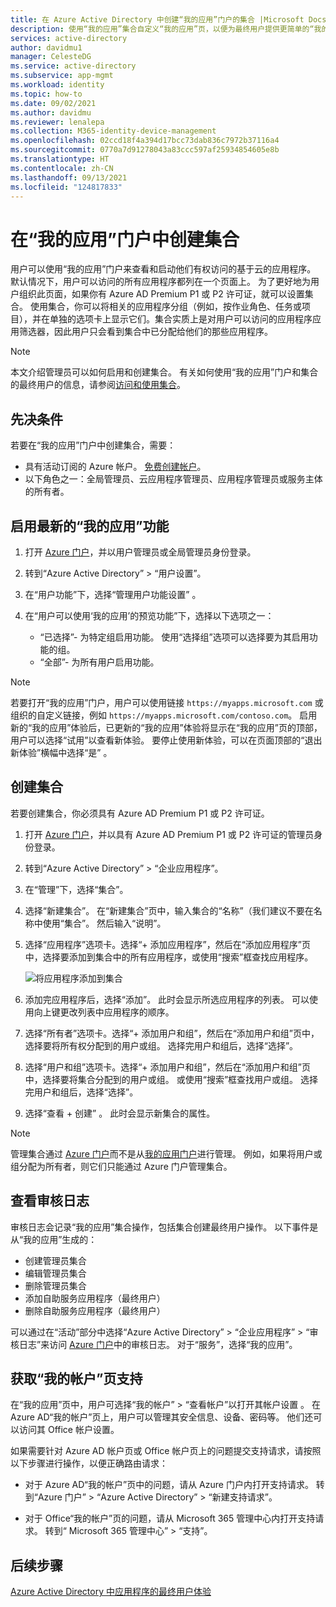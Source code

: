 ```yaml
---
title: 在 Azure Active Directory 中创建“我的应用”门户的集合 |Microsoft Docs
description: 使用“我的应用”集合自定义“我的应用”页，以便为最终用户提供更简单的“我的应用”体验。 以单独的选项卡的方式将应用程序组织到组中。
services: active-directory
author: davidmu1
manager: CelesteDG
ms.service: active-directory
ms.subservice: app-mgmt
ms.workload: identity
ms.topic: how-to
ms.date: 09/02/2021
ms.author: davidmu
ms.reviewer: lenalepa
ms.collection: M365-identity-device-management
ms.openlocfilehash: 02ccd18f4a394d17bcc73dab836c7972b37116a4
ms.sourcegitcommit: 0770a7d91278043a83ccc597af25934854605e8b
ms.translationtype: HT
ms.contentlocale: zh-CN
ms.lasthandoff: 09/13/2021
ms.locfileid: "124817833"
---
```

# <a name="create-collections-on-the-my-apps-portal"></a>在“我的应用”门户中创建集合

用户可以使用“我的应用”门户来查看和启动他们有权访问的基于云的应用程序。 默认情况下，用户可以访问的所有应用程序都列在一个页面上。 为了更好地为用户组织此页面，如果你有 Azure AD Premium P1 或 P2 许可证，就可以设置集合。 使用集合，你可以将相关的应用程序分组（例如，按作业角色、任务或项目），并在单独的选项卡上显示它们。集合实质上是对用户可以访问的应用程序应用筛选器，因此用户只会看到集合中已分配给他们的那些应用程序。

> [!NOTE]
> 本文介绍管理员可以如何启用和创建集合。 有关如何使用“我的应用”门户和集合的最终用户的信息，请参阅[访问和使用集合](https://support.microsoft.com/account-billing/organize-apps-using-collections-in-the-my-apps-portal-2dae6b8a-d8b0-4a16-9a5d-71ed4d6a6c1d)。

## <a name="prerequisites"></a>先决条件

若要在“我的应用”门户中创建集合，需要：

- 具有活动订阅的 Azure 帐户。 [免费创建帐户](https://azure.microsoft.com/free/?WT.mc_id=A261C142F)。
- 以下角色之一：全局管理员、云应用程序管理员、应用程序管理员或服务主体的所有者。

## <a name="enable-the-latest-my-apps-features"></a>启用最新的“我的应用”功能

1. 打开 [Azure 门户](https://portal.azure.com/)，并以用户管理员或全局管理员身份登录。

2. 转到“Azure Active Directory” > “用户设置”。

3. 在“用户功能”下，选择“管理用户功能设置” 。

4. 在“用户可以使用‘我的应用’的预览功能”下，选择以下选项之一：
   * “已选择”- 为特定组启用功能。 使用“选择组”选项可以选择要为其启用功能的组。  
   * “全部”- 为所有用户启用功能。

> [!NOTE]
> 若要打开“我的应用”门户，用户可以使用链接 `https://myapps.microsoft.com` 或组织的自定义链接，例如 `https://myapps.microsoft.com/contoso.com`。 启用新的“我的应用”体验后，已更新的“我的应用”体验将显示在“我的应用”页的顶部，用户可以选择“试用”以查看新体验。 要停止使用新体验，可以在页面顶部的“退出新体验”横幅中选择“是” 。

## <a name="create-a-collection"></a>创建集合

若要创建集合，你必须具有 Azure AD Premium P1 或 P2 许可证。

1. 打开 [Azure 门户](https://portal.azure.com/)，并以具有 Azure AD Premium P1 或 P2 许可证的管理员身份登录。

2. 转到“Azure Active Directory” > “企业应用程序”。

3. 在“管理”下，选择“集合”。

4. 选择“新建集合”。 在“新建集合”页中，输入集合的“名称”（我们建议不要在名称中使用“集合”。 然后输入“说明”。

5. 选择“应用程序”选项卡。选择“+ 添加应用程序”，然后在“添加应用程序”页中，选择要添加到集合中的所有应用程序，或使用“搜索”框查找应用程序。

   ![将应用程序添加到集合](media/acces-panel-collections/add-applications.png)

6. 添加完应用程序后，选择“添加”。 此时会显示所选应用程序的列表。 可以使用向上键更改列表中应用程序的顺序。

7. 选择“所有者”选项卡。选择“+ 添加用户和组”，然后在“添加用户和组”页中，选择要将所有权分配到的用户或组。 选择完用户和组后，选择“选择”。

8. 选择“用户和组”选项卡。选择“+ 添加用户和组”，然后在“添加用户和组”页中，选择要将集合分配到的用户或组。 或使用“搜索”框查找用户或组。 选择完用户和组后，选择“选择”。

9. 选择“查看 + 创建”  。 此时会显示新集合的属性。

> [!NOTE]
> 管理集合通过 [Azure 门户](https://portal.azure.com)而不是从[我的应用门户](https://myapps.microsoft.com)进行管理。 例如，如果将用户或组分配为所有者，则它们只能通过 Azure 门户管理集合。

## <a name="view-audit-logs"></a>查看审核日志

审核日志会记录“我的应用”集合操作，包括集合创建最终用户操作。 以下事件是从“我的应用”生成的：

* 创建管理员集合
* 编辑管理员集合
* 删除管理员集合
* 添加自助服务应用程序（最终用户）
* 删除自助服务应用程序（最终用户）

可以通过在“活动”部分中选择“Azure Active Directory” > “企业应用程序” > “审核日志”来访问 [Azure 门户](https://portal.azure.com)中的审核日志。 对于“服务”，选择“我的应用”。

## <a name="get-support-for-my-account-pages"></a>获取“我的帐户”页支持

在“我的应用”页中，用户可选择“我的帐户” > “查看帐户”以打开其帐户设置 。 在 Azure AD“我的帐户”页上，用户可以管理其安全信息、设备、密码等。 他们还可以访问其 Office 帐户设置。

如果需要针对 Azure AD 帐户页或 Office 帐户页上的问题提交支持请求，请按照以下步骤进行操作，以便正确路由请求：

* 对于 Azure AD“我的帐户”页中的问题，请从 Azure 门户内打开支持请求。 转到“Azure 门户” > “Azure Active Directory” > “新建支持请求”。  

* 对于 Office“我的帐户”页的问题，请从 Microsoft 365 管理中心内打开支持请求。 转到“ Microsoft 365 管理中心” > “支持”。

## <a name="next-steps"></a>后续步骤

[Azure Active Directory 中应用程序的最终用户体验](end-user-experiences.md)